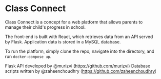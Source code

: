 # Class Connect

Class Connect is a concept for a web platform that allows parents to manage their child's progress in school.

The front-end is built with React, which retrieves data from an API served by Flask. Application data is stored in a MySQL database.

To run the platform, simply clone the repo, navigate into the directory, and run `docker-compose up`.

Flask API developed by @murizvi (https://github.com/murizvi)
Database scripts written by @zaheenchoudhry (https://github.com/zaheenchoudhry)
